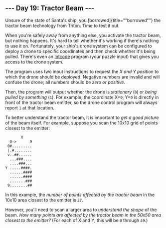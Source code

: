## \-\-- Day 19: Tractor Beam \-\--

Unsure of the state of Santa\'s ship, you
[borrowed]{title="\"borrowed\""} the tractor beam technology from
Triton. Time to test it out.

When you\'re safely away from anything else, you activate the tractor
beam, but nothing happens. It\'s hard to tell whether it\'s working if
there\'s nothing to use it on. Fortunately, your ship\'s drone system
can be configured to deploy a drone to specific coordinates and then
check whether it\'s being pulled. There\'s even an [Intcode](9) program
(your puzzle input) that gives you access to the drone system.

The program uses two input instructions to request the *X and Y
position* to which the drone should be deployed. Negative numbers are
invalid and will confuse the drone; all numbers should be *zero or
positive*.

Then, the program will output whether the drone is *stationary* (`0`) or
*being pulled by something* (`1`). For example, the coordinate X=`0`,
Y=`0` is directly in front of the tractor beam emitter, so the drone
control program will always report `1` at that location.

To better understand the tractor beam, it is important to *get a good
picture* of the beam itself. For example, suppose you scan the 10x10
grid of points closest to the emitter:

           X
      0->      9
     0#.........
     |.#........
     v..##......
      ...###....
      ....###...
    Y .....####.
      ......####
      ......####
      .......###
     9........##

In this example, the *number of points affected by the tractor beam* in
the 10x10 area closest to the emitter is `27`.

However, you\'ll need to scan a larger area to *understand the shape* of
the beam. *How many points are affected by the tractor beam in the 50x50
area closest to the emitter?* (For each of X and Y, this will be `0`
through `49`.)
